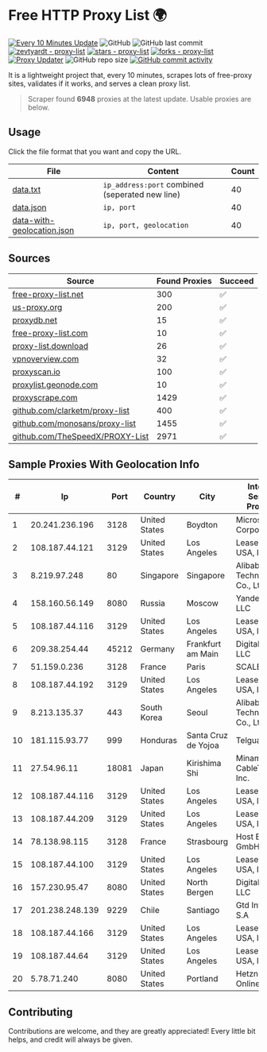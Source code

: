 
# Free HTTP Proxy List 🌍

[![Every 10 Minutes Update](https://github.com/mertguvencli/http-proxy-list/actions/workflows/main.yml/badge.svg?branch=main)](https://github.com/mertguvencli/http-proxy-list/actions/workflows/main.yml)
![GitHub](https://img.shields.io/github/license/mertguvencli/http-proxy-list)
![GitHub last commit](https://img.shields.io/github/last-commit/mertguvencli/http-proxy-list)
[![zevtyardt - proxy-list](https://img.shields.io/static/v1?label=zevtyardt&message=proxy-list&color=blue&logo=github)](https://github.com/zevtyardt/proxy-list "Go to GitHub repo")
[![stars - proxy-list](https://img.shields.io/github/stars/zevtyardt/proxy-list?style=social)](https://github.com/zevtyardt/proxy-list)
[![forks - proxy-list](https://img.shields.io/github/forks/zevtyardt/proxy-list?style=social)](https://github.com/zevtyardt/proxy-list)
[![Proxy Updater](https://github.com/zevtyardt/proxy-list/workflows/Proxy%20Updater/badge.svg)](https://github.com/zevtyardt/proxy-list/actions?query=workflow:"Proxy+Updater")
![GitHub repo size](https://img.shields.io/github/repo-size/zevtyardt/proxy-list)
[![GitHub commit activity](https://img.shields.io/github/commit-activity/m/zevtyardt/proxy-list?logo=commits)](https://github.com/zevtyardt/proxy-list/commits/main)

It is a lightweight project that, every 10 minutes, scrapes lots of free-proxy sites, validates if it works, and serves a clean proxy list.

> Scraper found **6948** proxies at the latest update. Usable proxies are below.

## Usage

Click the file format that you want and copy the URL.

|File|Content|Count|
|----|-------|-----|
|[data.txt](https://raw.githubusercontent.com/mertguvencli/http-proxy-list/main/proxy-list/data.txt)|`ip_address:port` combined (seperated new line)|40|
|[data.json](https://raw.githubusercontent.com/mertguvencli/http-proxy-list/main/proxy-list/data.json)|`ip, port`|40|
|[data-with-geolocation.json](https://raw.githubusercontent.com/mertguvencli/http-proxy-list/main/proxy-list/data-with-geolocation.json)|`ip, port, geolocation`|40|

## Sources

|Source|Found Proxies|Succeed|
|------|-------------|-------|
|[free-proxy-list.net](https://free-proxy-list.net)|300|✅|
|[us-proxy.org](https://www.us-proxy.org)|200|✅|
|[proxydb.net](http://proxydb.net)|15|✅|
|[free-proxy-list.com](https://free-proxy-list.com/?page=&port=&type%5B%5D=http&type%5B%5D=https&up_time=0&search=Search)|10|✅|
|[proxy-list.download](https://www.proxy-list.download/HTTP)|26|✅|
|[vpnoverview.com](https://vpnoverview.com/privacy/anonymous-browsing/free-proxy-servers)|32|✅|
|[proxyscan.io](https://www.proxyscan.io)|100|✅|
|[proxylist.geonode.com](https://proxylist.geonode.com/api/proxy-list?limit=300&page=1&sort_by=lastChecked&sort_type=desc&protocols=http,https)|10|✅|
|[proxyscrape.com](https://api.proxyscrape.com/v2/?request=displayproxies&protocol=http&timeout=10000&country=all&ssl=all&anonymity=all)|1429|✅|
|[github.com/clarketm/proxy-list](https://raw.githubusercontent.com/clarketm/proxy-list/master/proxy-list-raw.txt)|400|✅|
|[github.com/monosans/proxy-list](https://raw.githubusercontent.com/monosans/proxy-list/main/proxies/http.txt)|1455|✅|
|[github.com/TheSpeedX/PROXY-List](https://raw.githubusercontent.com/TheSpeedX/PROXY-List/master/http.txt)|2971|✅|


## Sample Proxies With Geolocation Info

|#|Ip|Port|Country|City|Internet Service Provider|
|-|--|----|-------|----|-------------------------|
|1|20.241.236.196|3128|United States|Boydton|Microsoft Corporation|
|2|108.187.44.121|3129|United States|Los Angeles|Leaseweb USA, Inc.|
|3|8.219.97.248|80|Singapore|Singapore|Alibaba (US) Technology Co., Ltd.|
|4|158.160.56.149|8080|Russia|Moscow|Yandex.Cloud LLC|
|5|108.187.44.116|3129|United States|Los Angeles|Leaseweb USA, Inc.|
|6|209.38.254.44|45212|Germany|Frankfurt am Main|DigitalOcean, LLC|
|7|51.159.0.236|3128|France|Paris|SCALEWAY|
|8|108.187.44.192|3129|United States|Los Angeles|Leaseweb USA, Inc.|
|9|8.213.135.37|443|South Korea|Seoul|Alibaba (US) Technology Co., Ltd.|
|10|181.115.93.77|999|Honduras|Santa Cruz de Yojoa|Telgua|
|11|27.54.96.11|18081|Japan|Kirishima Shi|Minamikyusyu CableTV Net Inc.|
|12|108.187.44.116|3129|United States|Los Angeles|Leaseweb USA, Inc.|
|13|108.187.44.209|3129|United States|Los Angeles|Leaseweb USA, Inc.|
|14|78.138.98.115|3128|France|Strasbourg|Host Europe GmbH|
|15|108.187.44.100|3129|United States|Los Angeles|Leaseweb USA, Inc.|
|16|157.230.95.47|8080|United States|North Bergen|DigitalOcean, LLC|
|17|201.238.248.139|9229|Chile|Santiago|Gtd Internet S.A|
|18|108.187.44.166|3129|United States|Los Angeles|Leaseweb USA, Inc.|
|19|108.187.44.64|3129|United States|Los Angeles|Leaseweb USA, Inc.|
|20|5.78.71.240|8080|United States|Portland|Hetzner Online GmbH|



## Contributing

Contributions are welcome, and they are greatly appreciated! Every
little bit helps, and credit will always be given.

